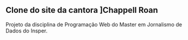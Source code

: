 ## Clone do site da cantora ]Chappell Roan
Projeto da disciplina de Programação Web do Master em Jornalismo de Dados do Insper.
